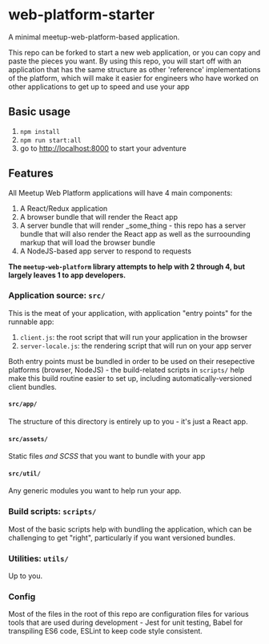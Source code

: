 # web-platform-starter
 
A minimal meetup-web-platform-based application.

This repo can be forked to start a new web application, or you can copy and
paste the pieces you want. By using this repo, you will start off with an
application that has the same structure as other 'reference' implementations
of the platform, which will make it easier for engineers who have worked on
other applications to get up to speed and use your app

## Basic usage

1. `npm install`
2. `npm run start:all`
3. go to [http://localhost:8000](http://localhost:8000) to start your adventure

## Features

All Meetup Web Platform applications will have 4 main components:

1. A React/Redux application
2. A browser bundle that will render the React app
3. A server bundle that will render _some_thing - this repo has a server bundle
that will also render the React app as well as the surroounding markup that
will load the browser bundle
4. A NodeJS-based app server to respond to requests

**The `meetup-web-platform` library attempts to help with 2 through 4, but largely
leaves 1 to app developers.**

### Application source: `src/`

This is the meat of your application, with application "entry points" for the
runnable app:

1. `client.js`: the root script that will run your application in the browser
2. `server-locale.js`: the rendering script that will run on your app server

Both entry points must be bundled in order to be used on their resepective
platforms (browser, NodeJS) - the build-related scripts in `scripts/` help make
this build routine easier to set up, including automatically-versioned client
bundles.

#### `src/app/`

The structure of this directory is entirely up to you - it's just a React app.

#### `src/assets/`

Static files _and SCSS_ that you want to bundle with your app

#### `src/util/`

Any generic modules you want to help run your app.

### Build scripts: `scripts/`

Most of the basic scripts help with bundling the application, which can be
challenging to get "right", particularly if you want versioned bundles.

### Utilities: `utils/`

Up to you.

### Config

Most of the files in the root of this repo are configuration files for various
tools that are used during development - Jest for unit testing, Babel for
transpiling ES6 code, ESLint to keep code style consistent.

